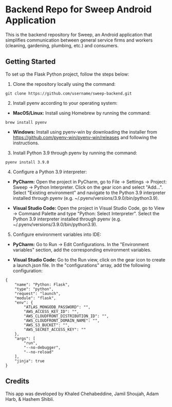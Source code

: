 # Backend Repo for Sweep Android Application
This is the backend repository for Sweep, an Android application that simplifies communication between general service firms and workers (cleaning, gardening, plumbing, etc.) and consumers.

## Getting Started
To set up the Flask Python project, follow the steps below:

1. Clone the repository locally using the command:

```
git clone https://github.com/username/sweep-backend.git
```

2. Install pyenv according to your operating system:

- **MacOS/Linux:** Install using Homebrew by running the command:

```
brew install pyenv
```

- **Windows:** Install using pyenv-win by downloading the installer from https://github.com/pyenv-win/pyenv-win/releases and following the instructions.

3. Install Python 3.9 through pyenv by running the command:

```
pyenv install 3.9.0
```

4. Configure a Python 3.9 interpreter:

- **PyCharm:** Open the project in PyCharm, go to File -> Settings -> Project: Sweep -> Python Interpreter. Click on the gear icon and select "Add...". Select "Existing environment" and navigate to the Python 3.9 interpreter installed through pyenv (e.g. ~/.pyenv/versions/3.9.0/bin/python3.9).

- **Visual Studio Code:** Open the project in Visual Studio Code, go to View -> Command Palette and type "Python: Select Interpreter". Select the Python 3.9 interpreter installed through pyenv (e.g. ~/.pyenv/versions/3.9.0/bin/python3.9).

5. Configure environment variables into IDE:

- **PyCharm:** Go to Run -> Edit Configurations. In the "Environment variables" section, add the corresponding environment variables.

- **Visual Studio Code:** Go to the Run view, click on the gear icon to create a launch.json file. In the "configurations" array, add the following configuration:

```
{
    "name": "Python: Flask",
    "type": "python",
    "request": "launch",
    "module": "flask",
    "env": {
        "ATLAS_MONGODB_PASSWORD": "",
        "AWS_ACCESS_KEY_ID": "",
        "AWS_CLOUDFRONT_DISTRIBUTION_ID": "",
        "AWS_CLOUDFRONT_DOMAIN_NAME": "",
        "AWS_S3_BUCKET": "",
        "AWS_SECRET_ACCESS_KEY": ""
    },
    "args": [
        "run",
        "--no-debugger",
        "--no-reload"
    ],
    "jinja": true
}
```
## Credits
This app was developed by Khaled Chehabeddine, Jamil Shoujah, Adam Harb, & Hashem Shibli.
